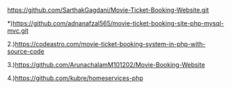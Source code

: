 https://github.com/SarthakGagdani/Movie-Ticket-Booking-Website.git

*)https://github.com/adnanafzal565/movie-ticket-booking-site-php-mysql-mvc.git





2.)https://codeastro.com/movie-ticket-booking-system-in-php-with-source-code

3.)https://github.com/ArunachalamM101202/Movie-Booking-Website

4.)https://github.com/kubre/homeservices-php